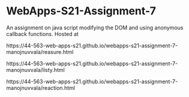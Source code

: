 # WebApps-S21-Assignment-7
An assignment on java script modifying the DOM and using anonymous callback functions.
Hosted at
<p>https://44-563-web-apps-s21.github.io/webapps-s21-assignment-7-manojnuvvala/reasure.html</p>
<p>https://44-563-web-apps-s21.github.io/webapps-s21-assignment-7-manojnuvvala/listy.html</p>
<p>https://44-563-web-apps-s21.github.io/webapps-s21-assignment-7-manojnuvvala/reaction.html</p>

